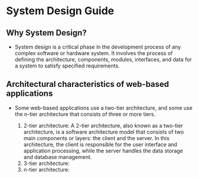 # System Design Guide


## Why System Design?
  - System design is a critical phase in the development process of any complex software or hardware system. It involves the process of defining the architecture, components, modules, interfaces, and data for a system to satisfy specified requirements.

## Architectural characteristics of web-based applications
  - Some web-based applications use a two-tier architecture, and some use the n-tier architecture that consists of three or more tiers.

	1. 2-tier architecture: A 2-tier architecture, also known as a two-tier architecture, is a software architecture model that consists of two main components or layers: the client and the server. In this architecture, the client is responsible for the user interface and application processing, while the server handles the data storage and database management.
	2. 3-tier architecture: 
	3. n-tier architecture: 
